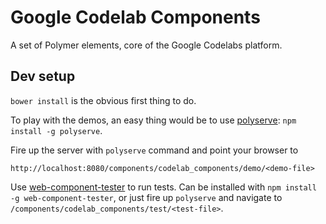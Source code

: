 # Google Codelab Components

A set of Polymer elements, core of the Google Codelabs platform.

## Dev setup

`bower install` is the obvious first thing to do.

To play with the demos, an easy thing would be to use
[polyserve](https://github.com/PolymerLabs/polyserve):
`npm install -g polyserve`.

Fire up the server with `polyserve` command and point your browser to

    http://localhost:8080/components/codelab_components/demo/<demo-file>

Use [web-component-tester](https://github.com/Polymer/web-component-tester) to run tests.
Can be installed with `npm install -g web-component-tester`, or just fire up `polyserve`
and navigate to `/components/codelab_components/test/<test-file>`.
